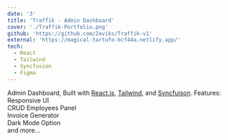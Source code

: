 ```yaml
---
date: '3'
title: 'Traffik - Admin Dashboard'
cover: './Traffik-Portfolio.png'
github: 'https://github.com/Zeviks/Traffik-v1'
external: 'https://magical-tartufo-bcf44a.netlify.app/'
tech:
  - React
  - Tailwind
  - Syncfusion
  - Figma
---
```


Admin Dashboard, Built with [React.js](https://reactjs.org/), [Tailwind](https://tailwindcss.com/), and [Syncfuison](https://www.syncfusion.com/).
Features:</br>
Responsive UI </br>
CRUD Employees Panel </br>
Invoice Generator </br>
Dark Mode Option </br>
and more... </br>
